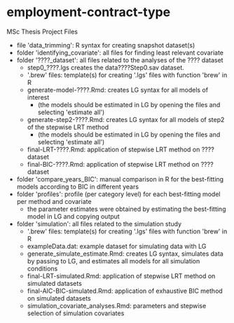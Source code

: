 # employment-contract-type
MSc Thesis Project Files

* file 'data_trimming': R syntax for creating snapshot dataset(s)
* folder 'identifying_covariate': all files for finding least relevant covariate
* folder '????_dataset': all files related to the analyses of the ???? dataset
  - step0_????.lgs creates the data????Step0.sav dataset.
  - '.brew' files: template(s) for creating '.lgs' files with function 'brew' in R
  - generate-model-????.Rmd: creates LG syntax for all models of interest
    - (the models should be estimated in LG by opening the files and selecting 'estimate all')
  - generate-step2-????.Rmd: creates LG syntax for all models of step2 of the stepwise LRT method
    - (the models should be estimated in LG by opening the files and selecting 'estimate all')
  - final-LRT-????.Rmd: application of stepwise LRT method on ???? dataset
  - final-BIC-????.Rmd: application of stepwise LRT method on ???? dataset
* folder 'compare_years_BIC': manual comparison in R for the best-fitting models according to BIC in different years
* folder 'profiles': profile (per category level) for each best-fitting model per method and covariate
  - the parameter estimates were obtained by estimating the best-fitting model in LG and copying output
* folder 'simulation': all files related to the simulation study
  - '.brew' files: template(s) for creating '.lgs' files with function 'brew' in R
  - exampleData.dat: example dataset for simulating data with LG
  - generate_simulate_estimate.Rmd: creates LG syntax, simulates data by passing to LG, and estimates all models for all simulation conditions
  - final-LRT-simulated.Rmd: application of stepwise LRT method on simulated datasets
  - final-AIC-BIC-simulated.Rmd: application of exhaustive BIC method on simulated datasets
  - simulation_covariate_analyses.Rmd: parameters and stepwise selection of simulation covariates
